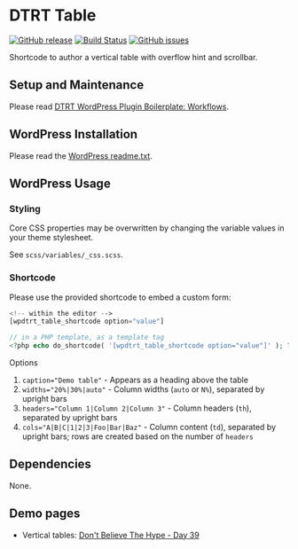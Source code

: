 # DTRT Table

[![GitHub release](https://img.shields.io/github/v/tag/dotherightthing/wpdtrt-table)](https://github.com/dotherightthing/wpdtrt-table/releases) [![Build Status](https://github.com/dotherightthing/wpdtrt-table/workflows/Build%20and%20release%20if%20tagged/badge.svg)](https://github.com/dotherightthing/wpdtrt-table/actions?query=workflow%3A%22Build+and+release+if+tagged%22) [![GitHub issues](https://img.shields.io/github/issues/dotherightthing/wpdtrt-table.svg)](https://github.com/dotherightthing/wpdtrt-table/issues)

Shortcode to author a vertical table with overflow hint and scrollbar.

## Setup and Maintenance

Please read [DTRT WordPress Plugin Boilerplate: Workflows](https://github.com/dotherightthing/wpdtrt-plugin-boilerplate/wiki/Workflows).

## WordPress Installation

Please read the [WordPress readme.txt](readme.txt).

## WordPress Usage

### Styling

Core CSS properties may be overwritten by changing the variable values in your theme stylesheet.

See `scss/variables/_css.scss`.

### Shortcode

Please use the provided shortcode to embed a custom form:

```php
<!-- within the editor -->
[wpdtrt_table_shortcode option="value"]

// in a PHP template, as a template tag
<?php echo do_shortcode( '[wpdtrt_table_shortcode option="value"]' ); ?>
```

Options

1. `caption="Demo table"` - Appears as a heading above the table
2. `widths="20%|30%|auto"` - Column widths (`auto` or `N%`), separated by upright bars
3. `headers="Column 1|Column 2|Column 3"` - Column headers (`th`), separated by upright bars
4. `cols="A|B|C|1|2|3|Foo|Bar|Baz"` - Column content (`td`), separated by upright bars; rows are created based on the number of `headers`

## Dependencies

None.

## Demo pages

* Vertical tables: [Don't Believe The Hype - Day 39](https://dontbelievethehype.co.nz/tourdiaries/asia/east-asia/mongolia/39/kharkhorin/)
